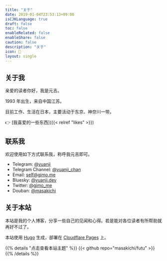 ```yaml
---
title: "关于"
date: 2019-01-04T23:53:13+09:00
isCJKLanguage: true
draft: false
toc: false
enableRelated: false
enableShare: false
caution: false
description: "关于"
icon: 🙏
layout: single
---
```


## 关于我

亲爱的读者你好，我是元吉。

1993 年出生，来自中国江苏。

目前工作、生活在日本，主要活动于东京、神奈川一带。

👉 [我喜爱的一些东西]({{< relref "likes" >}})

## 联系我

欢迎使用如下方式联系我，称呼我元吉即可。

- Telegram: [@yuanji](https://t.me/yuanji)
- Telegram Channel: [@yuanji_chan](https://t.me/yuanji_chan)
- Email: [self@gimo.me](mailto:self@gimo.me?subject=关于...&body=你好，元吉)
- Bluesky: [@yuanji.dev](https://bsky.app/profile/yuanji.dev)
- Twitter: [@gimo_me](https://twitter.com/intent/follow?screen_name=gimo_me)
- Douban: [@masakichi](https://www.douban.com/people/masakichi)

## 关于本站

本站是我的个人博客，分享一些自己的见闻和心得。若是能对各位读者有所帮助就再好不过了。

本站使用 [Hugo](https://gohugo.io/) 生成，部署在 [Cloudflare Pages](https://pages.cloudflare.com/) 上。

{{% details "点击查看本站主题" %}}
{{< github repo="masakichi/futu" >}}
{{% /details %}}

